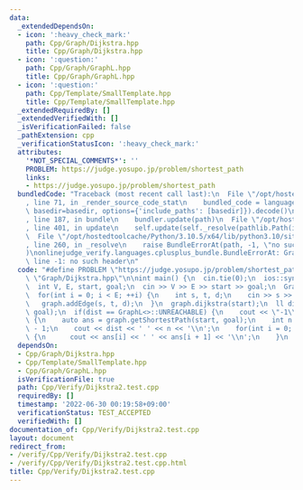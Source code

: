 ```yaml
---
data:
  _extendedDependsOn:
  - icon: ':heavy_check_mark:'
    path: Cpp/Graph/Dijkstra.hpp
    title: Cpp/Graph/Dijkstra.hpp
  - icon: ':question:'
    path: Cpp/Graph/GraphL.hpp
    title: Cpp/Graph/GraphL.hpp
  - icon: ':question:'
    path: Cpp/Template/SmallTemplate.hpp
    title: Cpp/Template/SmallTemplate.hpp
  _extendedRequiredBy: []
  _extendedVerifiedWith: []
  _isVerificationFailed: false
  _pathExtension: cpp
  _verificationStatusIcon: ':heavy_check_mark:'
  attributes:
    '*NOT_SPECIAL_COMMENTS*': ''
    PROBLEM: https://judge.yosupo.jp/problem/shortest_path
    links:
    - https://judge.yosupo.jp/problem/shortest_path
  bundledCode: "Traceback (most recent call last):\n  File \"/opt/hostedtoolcache/Python/3.10.5/x64/lib/python3.10/site-packages/onlinejudge_verify/documentation/build.py\"\
    , line 71, in _render_source_code_stat\n    bundled_code = language.bundle(stat.path,\
    \ basedir=basedir, options={'include_paths': [basedir]}).decode()\n  File \"/opt/hostedtoolcache/Python/3.10.5/x64/lib/python3.10/site-packages/onlinejudge_verify/languages/cplusplus.py\"\
    , line 187, in bundle\n    bundler.update(path)\n  File \"/opt/hostedtoolcache/Python/3.10.5/x64/lib/python3.10/site-packages/onlinejudge_verify/languages/cplusplus_bundle.py\"\
    , line 401, in update\n    self.update(self._resolve(pathlib.Path(included), included_from=path))\n\
    \  File \"/opt/hostedtoolcache/Python/3.10.5/x64/lib/python3.10/site-packages/onlinejudge_verify/languages/cplusplus_bundle.py\"\
    , line 260, in _resolve\n    raise BundleErrorAt(path, -1, \"no such header\"\
    )\nonlinejudge_verify.languages.cplusplus_bundle.BundleErrorAt: Graph/Dijkstra.hpp:\
    \ line -1: no such header\n"
  code: "#define PROBLEM \"https://judge.yosupo.jp/problem/shortest_path\"\n#include\
    \ \"Graph/Dijkstra.hpp\"\n\nint main() {\n  cin.tie(0);\n  ios::sync_with_stdio(false);\n\
    \  int V, E, start, goal;\n  cin >> V >> E >> start >> goal;\n  GraphL graph(V);\n\
    \  for(int i = 0; i < E; ++i) {\n    int s, t, d;\n    cin >> s >> t >> d;\n \
    \   graph.addEdge(s, t, d);\n  }\n  graph.dijkstra(start);\n  ll dist = graph.getDist(start,\
    \ goal);\n  if(dist == GraphL<>::UNREACHABLE) {\n    cout << \"-1\\n\";\n  } else\
    \ {\n    auto ans = graph.getShortestPath(start, goal);\n    int n = (int)ans.size()\
    \ - 1;\n    cout << dist << ' ' << n << '\\n';\n    for(int i = 0; i < n; ++i)\
    \ {\n      cout << ans[i] << ' ' << ans[i + 1] << '\\n';\n    }\n  }\n}"
  dependsOn:
  - Cpp/Graph/Dijkstra.hpp
  - Cpp/Template/SmallTemplate.hpp
  - Cpp/Graph/GraphL.hpp
  isVerificationFile: true
  path: Cpp/Verify/Dijkstra2.test.cpp
  requiredBy: []
  timestamp: '2022-06-30 00:19:58+09:00'
  verificationStatus: TEST_ACCEPTED
  verifiedWith: []
documentation_of: Cpp/Verify/Dijkstra2.test.cpp
layout: document
redirect_from:
- /verify/Cpp/Verify/Dijkstra2.test.cpp
- /verify/Cpp/Verify/Dijkstra2.test.cpp.html
title: Cpp/Verify/Dijkstra2.test.cpp
---
```

